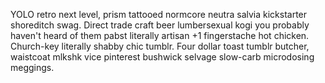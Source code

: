 YOLO retro next level, prism tattooed normcore neutra salvia kickstarter shoreditch swag. Direct trade craft beer lumbersexual kogi you probably haven't heard of them pabst literally artisan +1 fingerstache hot chicken. Church-key literally shabby chic tumblr. Four dollar toast tumblr butcher, waistcoat mlkshk vice pinterest bushwick selvage slow-carb microdosing meggings.